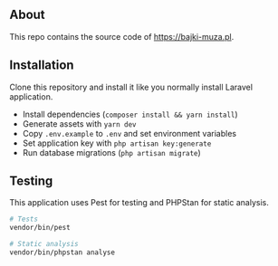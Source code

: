 ## About

This repo contains the source code of https://bajki-muza.pl.

## Installation

Clone this repository and install it like you normally install Laravel application.

- Install dependencies (`composer install && yarn install`)
- Generate assets with `yarn dev`
- Copy `.env.example` to `.env` and set environment variables
- Set application key with `php artisan key:generate`
- Run database migrations (`php artisan migrate`)

## Testing

This application uses Pest for testing and PHPStan for static analysis.

```sh
# Tests
vendor/bin/pest

# Static analysis
vendor/bin/phpstan analyse
```
